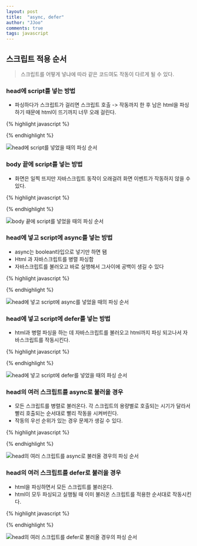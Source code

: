 ```yaml
---
layout: post
title:  "async, defer"
author: "JJoo"
comments: true
tags: javascript
---
```



## 스크립트 적용 순서

> 스크립트를 어떻게 넣냐에 따라 같은 코드여도 작동이 다르게 될 수 있다. 


### head에 script를 넣는 방법 

- 파싱하다가 스크립트가 걸리면 스크립트 호출 -> 작동까지 한 후 남은 html을 파싱하기 때문에 html이 뜨기까지 너무 오래 걸린다.


{% highlight javascript %}
<!DOCTYPE html>
<html lang="en">
  <head>
    <meta charset="UTF-8"/>
    <title>Document</title>
    <script src="main.js"></script>
  </head>
  <body></body>
</html>
{% endhighlight %}

![head에 script를 넣었을 때의 파싱 순서](JJooStudy.github.io/images/head_script.png "head에 script를 넣었을 때의 파싱 순서")


### body 끝에 script를 넣는 방법

- 화면은 일찍 뜨지만 자바스크립트 동작이 오래걸려 화면 이벤트가 작동하지 않을 수 있다.


{% highlight javascript %}
<!DOCTYPE html>
<html lang="en">
  <head>
    <meta charset="UTF-8"/>
    <title>Document</title>
  </head>
  <body>
    <div></div>
    <script src="main.js"></script>
  </body>
</html>
{% endhighlight %}

![body 끝에 script를 넣었을 때의 파싱 순서](JJooStudy.github.io/images/body_script.png "body 끝에 script를 넣었을 때의 파싱 순서")


### head에 넣고 script에 async를 넣는 방법

- async는 boolean타입으로 넣기만 하면 됌
- Html 과 자바스크립트를 병렬 파싱함
- 자바스크립트를 불러오고 바로 실행해서 그사이에 공백이 생길 수 있다


{% highlight javascript %}
<!DOCTYPE html>
<html lang="en">
  <head>
    <meta charset="UTF-8"/>
    <title>Document</title>
    <script async src="main.js"></script>
  </head>
  <body>
    <div></div>
  </body>
</html>
{% endhighlight %}

![head에 넣고 script에 async를 넣었을 때의 파싱 순서](JJooStudy.github.io/images/head_async_script.png "head에 넣고 script에 async를 넣었을 때의 파싱 순서")


### head에 넣고 script에 defer를 넣는 방법

- html과 병렬 파싱을 하는 데 자바스크립트를 불러오고 html까지 파싱 되고나서 자바스크립트를 작동시킨다.


{% highlight javascript %}
<!DOCTYPE html>
<html lang="en">
  <head>
    <meta charset="UTF-8"/>
    <title>Document</title>
    <script defer src="main.js"></script>
  </head>
  <body>
    <div></div>
  </body>
</html>
{% endhighlight %}

![head에 넣고 script에 defer를 넣었을 때의 파싱 순서](JJooStudy.github.io/images/head_defer_script.png "head에 넣고 script에 defer를 넣었을 때의 파싱 순서")


### head의 여러 스크립트를 async로 불러올 경우 

- 모든 스크립트를 병렬로 불러온다. 각 스크립트의 용량별로 호출되는 시기가 달라서 빨리 호출되는 순서대로 빨리 작동을 시켜버린다.
- 작동의 우선 순위가 있는 경우 문제가 생길 수 있다. 


{% highlight javascript %}
<!DOCTYPE html>
<html lang="en">
  <head>
    <meta charset="UTF-8"/>
    <title>Document</title>
    <script async src="a.js"></script>
    <script async src="b.js"></script>
    <script async src="c.js"></script>
  </head>
  <body>
    <div></div>
  </body>
</html>
{% endhighlight %}

![head의 여러 스크립트를 async로 불러올 경우의 파싱 순서](JJooStudy.github.io/images/head_async_multi_script.png "head의 여러 스크립트를 async로 불러올 경우의 파싱 순서")


### head의 여러 스크립트를 defer로 불러올 경우 

- html을 파싱하면서 모든 스크립트를 불러온다.
- html이 모두 파싱되고 실행될 때 이미 불러온 스크립트를 적용한 순서대로 작동시킨다.

{% highlight javascript %}
<!DOCTYPE html>
<html lang="en">
  <head>
    <meta charset="UTF-8"/>
    <title>Document</title>
    <script defer src="a.js"></script>
    <script defer src="b.js"></script>
    <script defer src="c.js"></script>
  </head>
  <body>
    <div></div>
  </body>
</html>
{% endhighlight %}

![head의 여러 스크립트를 defer로 불러올 경우의 파싱 순서](JJooStudy.github.io/images/head_defer_multi_script.png "head의 여러 스크립트를 defer로 불러올 경우의 파싱 순서")


